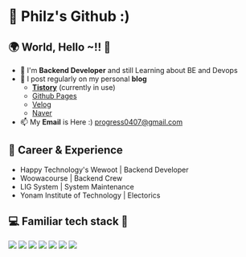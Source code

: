 # 🌱 Philz's Github :)


## 🌍 World, Hello ~!! 👋

- 🔭 I'm **Backend Developer** and still Learning about BE and Devops
- 📝 I post regularly on my personal **blog**
  - [**Tistory**](https://progress0407.tistory.com/) (currently in use)
  - [Github Pages](https://progress0407.github.io/)
  - [Velog](https://velog.io/@progress0407)
  - [Naver](https://blog.naver.com/progress0407)
- 📫 My **Email** is Here :) progress0407@gmail.com


## 👔 Career & Experience 

- Happy Technology's Wewoot | Backend Developer
- Woowacourse | Backend Crew
- LIG System | System Maintenance
- Yonam Institute of Technology | Electorics

## 💻 Familiar tech stack 🔧

<p>
  <img src="https://img.shields.io/badge/Java-007396?style=flat-square&logo=Java&logoColor=white"/>
  <img src="https://img.shields.io/badge/Kotlin-007396?style=flat-square&logo=Kotlin&logoColor=white"/>
  <img src="https://img.shields.io/badge/Spring_Boot-6DB33F?style=flat-square&logo=Spring&logoColor=white"/>
  <img src="https://img.shields.io/badge/Spring_Data_JPA-6DB33F?style=flat-square&logo=Spring&logoColor=white"/>
  <img src="https://img.shields.io/badge/MySQL-F80000?style=flat-square&logo=MySQL&logoColor=white"/>
  <img src="https://img.shields.io/badge/Git-F05032?style=flat-square&logo=Git&logoColor=white"/>
  <img src="https://img.shields.io/badge/Jenkins-F80000?style=flat-square&logo=Jenkins&logoColor=white"/>
</p>

<!--
**progress0407/progress0407** is a ✨ _special_ ✨ repository because its `README.md` (this file) appears on your GitHub profile.

Here are some ideas to get you started:

- 🔭 I’m currently working on ...
- 🌱 I’m currently learning ...
- 👯 I’m looking to collaborate on ...
- 🤔 I’m looking for help with ...
- 💬 Ask me about ...
- 📫 How to reach me: ...
- 😄 Pronouns: ...
- ⚡ Fun fact: ...
-->
